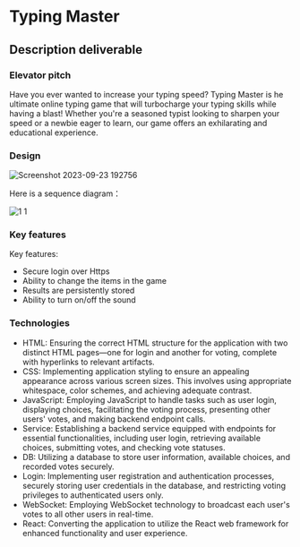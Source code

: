 # Typing Master

## Description deliverable

### Elevator pitch
Have you ever wanted to increase your typing speed? Typing Master is he ultimate online typing game that will turbocharge your typing skills while having a blast! Whether you're a seasoned typist looking to sharpen your speed or a newbie eager to learn, our game offers an exhilarating and educational experience.
### Design
![Screenshot 2023-09-23 192756](https://github.com/ao6gk4au4a83/startup/assets/108373757/03dc78be-6f5c-4c9d-8357-1257563b5278)

Here is a sequence diagram：

![1 1](https://github.com/ao6gk4au4a83/startup/assets/108373757/3f7a10b6-9ef7-4511-b87a-cf6caf80a1dd)

### Key features

Key features: 
- Secure login over Https 
- Ability to change the items in the game
- Results are persistently stored
- Ability to turn on/off the sound
### Technologies

- HTML: Ensuring the correct HTML structure for the application with two distinct HTML pages—one for login and another for voting, complete with hyperlinks to relevant artifacts.
- CSS: Implementing application styling to ensure an appealing appearance across various screen sizes. This involves using appropriate whitespace, color schemes, and achieving adequate contrast.
- JavaScript: Employing JavaScript to handle tasks such as user login, displaying choices, facilitating the voting process, presenting other users' votes, and making backend endpoint calls.
- Service: Establishing a backend service equipped with endpoints for essential functionalities, including user login, retrieving available choices, submitting votes, and checking vote statuses.
- DB: Utilizing a database to store user information, available choices, and recorded votes securely.
- Login: Implementing user registration and authentication processes, securely storing user credentials in the database, and restricting voting privileges to authenticated users only.
- WebSocket: Employing WebSocket technology to broadcast each user's votes to all other users in real-time.
- React: Converting the application to utilize the React web framework for enhanced functionality and user experience.
